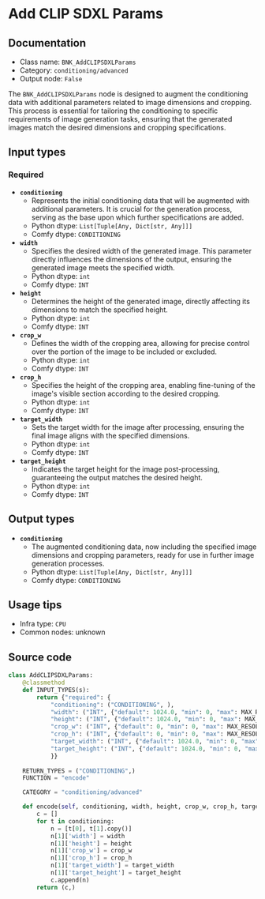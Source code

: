 # Add CLIP SDXL Params
## Documentation
- Class name: `BNK_AddCLIPSDXLParams`
- Category: `conditioning/advanced`
- Output node: `False`

The `BNK_AddCLIPSDXLParams` node is designed to augment the conditioning data with additional parameters related to image dimensions and cropping. This process is essential for tailoring the conditioning to specific requirements of image generation tasks, ensuring that the generated images match the desired dimensions and cropping specifications.
## Input types
### Required
- **`conditioning`**
    - Represents the initial conditioning data that will be augmented with additional parameters. It is crucial for the generation process, serving as the base upon which further specifications are added.
    - Python dtype: `List[Tuple[Any, Dict[str, Any]]]`
    - Comfy dtype: `CONDITIONING`
- **`width`**
    - Specifies the desired width of the generated image. This parameter directly influences the dimensions of the output, ensuring the generated image meets the specified width.
    - Python dtype: `int`
    - Comfy dtype: `INT`
- **`height`**
    - Determines the height of the generated image, directly affecting its dimensions to match the specified height.
    - Python dtype: `int`
    - Comfy dtype: `INT`
- **`crop_w`**
    - Defines the width of the cropping area, allowing for precise control over the portion of the image to be included or excluded.
    - Python dtype: `int`
    - Comfy dtype: `INT`
- **`crop_h`**
    - Specifies the height of the cropping area, enabling fine-tuning of the image's visible section according to the desired cropping.
    - Python dtype: `int`
    - Comfy dtype: `INT`
- **`target_width`**
    - Sets the target width for the image after processing, ensuring the final image aligns with the specified dimensions.
    - Python dtype: `int`
    - Comfy dtype: `INT`
- **`target_height`**
    - Indicates the target height for the image post-processing, guaranteeing the output matches the desired height.
    - Python dtype: `int`
    - Comfy dtype: `INT`
## Output types
- **`conditioning`**
    - The augmented conditioning data, now including the specified image dimensions and cropping parameters, ready for use in further image generation processes.
    - Python dtype: `List[Tuple[Any, Dict[str, Any]]]`
    - Comfy dtype: `CONDITIONING`
## Usage tips
- Infra type: `CPU`
- Common nodes: unknown


## Source code
```python
class AddCLIPSDXLParams:
    @classmethod
    def INPUT_TYPES(s):
        return {"required": {
            "conditioning": ("CONDITIONING", ),
            "width": ("INT", {"default": 1024.0, "min": 0, "max": MAX_RESOLUTION}),
            "height": ("INT", {"default": 1024.0, "min": 0, "max": MAX_RESOLUTION}),
            "crop_w": ("INT", {"default": 0, "min": 0, "max": MAX_RESOLUTION}),
            "crop_h": ("INT", {"default": 0, "min": 0, "max": MAX_RESOLUTION}),
            "target_width": ("INT", {"default": 1024.0, "min": 0, "max": MAX_RESOLUTION}),
            "target_height": ("INT", {"default": 1024.0, "min": 0, "max": MAX_RESOLUTION}),
            }}
    
    RETURN_TYPES = ("CONDITIONING",)
    FUNCTION = "encode"

    CATEGORY = "conditioning/advanced"

    def encode(self, conditioning, width, height, crop_w, crop_h, target_width, target_height):
        c = []
        for t in conditioning:
            n = [t[0], t[1].copy()]
            n[1]['width'] = width
            n[1]['height'] = height
            n[1]['crop_w'] = crop_w
            n[1]['crop_h'] = crop_h
            n[1]['target_width'] = target_width
            n[1]['target_height'] = target_height
            c.append(n)
        return (c,)

```
